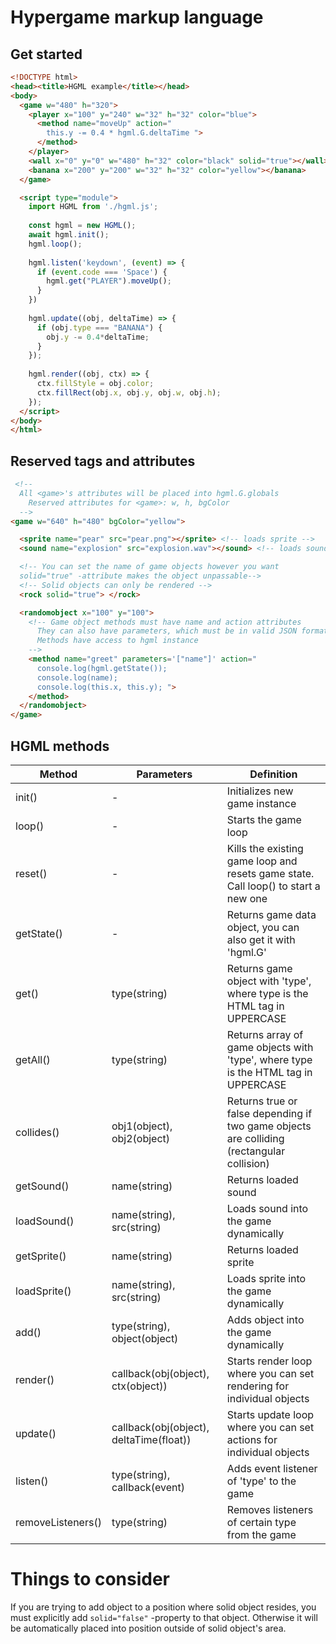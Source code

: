 # Hypergame markup language

## Get started
```html
<!DOCTYPE html>
<head><title>HGML example</title></head>
<body>
  <game w="480" h="320">
    <player x="100" y="240" w="32" h="32" color="blue">
      <method name="moveUp" action="
        this.y -= 0.4 * hgml.G.deltaTime ">
      </method>
    </player>
    <wall x="0" y="0" w="480" h="32" color="black" solid="true"></wall>
    <banana x="200" y="200" w="32" h="32" color="yellow"></banana>
  </game>

  <script type="module">
    import HGML from './hgml.js';
  
    const hgml = new HGML();
    await hgml.init();
    hgml.loop();
  
    hgml.listen('keydown', (event) => {
      if (event.code === 'Space') {
        hgml.get("PLAYER").moveUp();
      }
    })
  
    hgml.update((obj, deltaTime) => {
      if (obj.type === "BANANA") {
        obj.y -= 0.4*deltaTime;
      }
    });
  
    hgml.render((obj, ctx) => {
      ctx.fillStyle = obj.color;
      ctx.fillRect(obj.x, obj.y, obj.w, obj.h);
    });
  </script>
</body>
</html>
```
## Reserved tags and attributes
```html
 <!-- 
  All <game>'s attributes will be placed into hgml.G.globals
    Reserved attributes for <game>: w, h, bgColor
  -->
<game w="640" h="480" bgColor="yellow">

  <sprite name="pear" src="pear.png"></sprite> <!-- loads sprite -->
  <sound name="explosion" src="explosion.wav"></sound> <!-- loads sound -->

  <!-- You can set the name of game objects however you want
  solid="true" -attribute makes the object unpassable-->
  <!-- Solid objects can only be rendered -->
  <rock solid="true"> </rock>

  <randomobject x="100" y="100">
    <!-- Game object methods must have name and action attributes
      They can also have parameters, which must be in valid JSON formatted array
      Methods have access to hgml instance
    -->
    <method name="greet" parameters='["name"]' action="
      console.log(hgml.getState());
      console.log(name);
      console.log(this.x, this.y); ">
    </method> 
  </randomobject>
</game>
```

## HGML methods

| Method  | Parameters | Definition  |
| ------------- | ------------- | ------------- |
|init()  |-|Initializes new game instance|
|loop()  |-| Starts the game loop|
|reset() |-| Kills the existing game loop and resets game state. Call loop() to start a new one|
|getState()|-| Returns game data object, you can also get it with 'hgml.G' |
|get()|type(string)|Returns game object with 'type', where type is the HTML tag in UPPERCASE|
|getAll()|type(string)|Returns array of game objects with 'type', where type is the HTML tag in UPPERCASE|
|collides()|obj1(object), obj2(object)|Returns true or false depending if two game objects are colliding (rectangular collision)|
|getSound()|name(string)|Returns loaded sound|
|loadSound()|name(string), src(string)|Loads sound into the game dynamically|
|getSprite()|name(string)|Returns loaded sprite|
|loadSprite()|name(string), src(string)|Loads sprite into the game dynamically|
|add()|type(string), object(object)| Adds object into the game dynamically|
|render()|callback(obj(object), ctx(object))| Starts render loop where you can set rendering for individual objects |
|update()|callback(obj(object), deltaTime(float))| Starts update loop where you can set actions for individual objects |
|listen()|type(string), callback(event)| Adds event listener of 'type' to the game|
|removeListeners()|type(string)|Removes listeners of certain type from the game|

# Things to consider
If you are trying to add object to a position where solid object resides,
you must explicitly add `solid="false"` -property to that object. Otherwise it will be automatically placed into position outside of solid object's area.